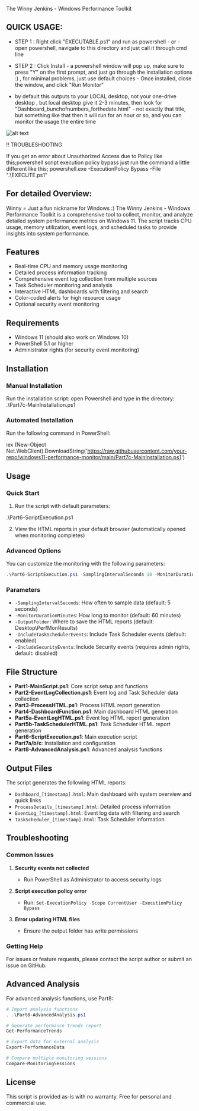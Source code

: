 The Winny Jenkins - Windows Performance Toolkit 
##  QUICK USAGE: 


- STEP 1 : Right click "EXECUTABLE.ps1" and run as powershell - or - open powershell, navigate to this directory and just call it through cmd line

 - STEP 2 : Click Install - a powershell window will pop up, make sure to press "Y" on the first prompt, and just go through the installation options :) , for minimal problems, just use default choices - Once installed, close the window, and click "Run Monitor"

* by default this outputs to your LOCAL desktop, not your one-drive desktop , but local desktop 
give it 2-3 minutes, then look for "Dashboard_bunchofnumbers_forthedate.html"  - not exactly that title, but something like that 
then it will run for an hour or so, and you can monitor the usage the entire time 

![alt text](https://github.com/BekeAtGithub/WinnyJenkins/blob/main/2%20Step%20Instructions.png)


!! TROUBLESHOOTING

If you get an error about Unauthorized Access due to Policy like this;powershell script execution policy bypass
just run the command a little different like this;
powershell.exe -ExecutionPolicy Bypass -File ".\EXECUTE.ps1"


## For detailed Overview: 
Winny = Just a fun nickname for Windows :) 
The Winny Jenkins - Windows Performance Toolkit is a comprehensive tool to collect, monitor, and analyze detailed system performance metrics on Windows 11. The script tracks CPU usage, memory utilization, event logs, and scheduled tasks to provide insights into system performance.

## Features

- Real-time CPU and memory usage monitoring
- Detailed process information tracking
- Comprehensive event log collection from multiple sources
- Task Scheduler monitoring and analysis
- Interactive HTML dashboards with filtering and search
- Color-coded alerts for high resource usage
- Optional security event monitoring

## Requirements

- Windows 11 (should also work on Windows 10)
- PowerShell 5.1 or higher
- Administrator rights (for security event monitoring)

## Installation

### Manual Installation

Run the installation script:
open Powershell and type in the directory:
.\Part7c-MainInstallation.ps1


### Automated Installation

Run the following command in PowerShell:


iex (New-Object Net.WebClient).DownloadString('https://raw.githubusercontent.com/your-repo/windows11-performance-monitor/main/Part7c-MainInstallation.ps1')


## Usage

### Quick Start

1. Run the script with default parameters:

.\Part6-ScriptExecution.ps1


2. View the HTML reports in your default browser (automatically opened when monitoring completes)

### Advanced Options

You can customize the monitoring with the following parameters:

```powershell
.\Part6-ScriptExecution.ps1 -SamplingIntervalSeconds 10 -MonitorDurationMinutes 120 -OutputFolder "C:\PerfMonResults" -IncludeTaskSchedulerEvents -IncludeSecurityEvents
```

### Parameters

- `-SamplingIntervalSeconds`: How often to sample data (default: 5 seconds)
- `-MonitorDurationMinutes`: How long to monitor (default: 60 minutes)
- `-OutputFolder`: Where to save the HTML reports (default: Desktop\PerfMonResults)
- `-IncludeTaskSchedulerEvents`: Include Task Scheduler events (default: enabled)
- `-IncludeSecurityEvents`: Include Security events (requires admin rights, default: disabled)

## File Structure

- **Part1-MainScript.ps1**: Core script setup and functions
- **Part2-EventLogCollection.ps1**: Event log and Task Scheduler data collection
- **Part3-ProcessHTML.ps1**: Process HTML report generation
- **Part4-DashboardFunction.ps1**: Main dashboard HTML generation
- **Part5a-EventLogHTML.ps1**: Event log HTML report generation
- **Part5b-TaskSchedulerHTML.ps1**: Task Scheduler HTML report generation
- **Part6-ScriptExecution.ps1**: Main execution script
- **Part7a/b/c**: Installation and configuration
- **Part8-AdvancedAnalysis.ps1**: Advanced analysis functions

## Output Files

The script generates the following HTML reports:

- `Dashboard_[timestamp].html`: Main dashboard with system overview and quick links
- `ProcessDetails_[timestamp].html`: Detailed process information
- `EventLog_[timestamp].html`: Event log data with filtering and search
- `TaskScheduler_[timestamp].html`: Task Scheduler information

## Troubleshooting

### Common Issues

1. **Security events not collected**
   - Run PowerShell as Administrator to access security logs

2. **Script execution policy error**
   - Run: `Set-ExecutionPolicy -Scope CurrentUser -ExecutionPolicy Bypass`

3. **Error updating HTML files**
   - Ensure the output folder has write permissions

### Getting Help

For issues or feature requests, please contact the script author or submit an issue on GitHub.

## Advanced Analysis

For advanced analysis functions, use Part8:

```powershell
# Import analysis functions
. .\Part8-AdvancedAnalysis.ps1

# Generate performance trends report
Get-PerformanceTrends

# Export data for external analysis
Export-PerformanceData

# Compare multiple monitoring sessions
Compare-MonitoringSessions
```

## License

This script is provided as-is with no warranty. Free for personal and commercial use.

